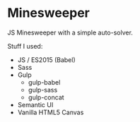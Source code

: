 # Minesweeper
JS Minesweeper with a simple auto-solver.

Stuff I used:
* JS / ES2015 (Babel)
* Sass
* Gulp
  * gulp-babel
  * gulp-sass
  * gulp-concat
* Semantic UI
* Vanilla HTML5 Canvas
